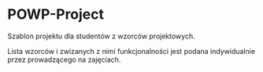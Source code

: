 # POWP-Project

Szablon projektu dla studentów z wzorców projektowych. 

Lista wzorców i zwizanych z nimi funkcjonalności jest podana indywidualnie przez prowadzącego na zajęciach.
